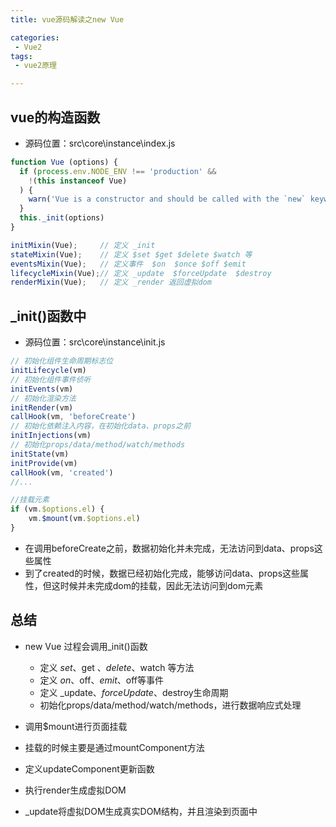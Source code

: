 ```yaml
---
title: vue源码解读之new Vue

categories:
 - Vue2
tags:
 - vue2原理

---
```


## vue的构造函数
- 源码位置：src\core\instance\index.js
```js
function Vue (options) {
  if (process.env.NODE_ENV !== 'production' &&
    !(this instanceof Vue)
  ) {
    warn('Vue is a constructor and should be called with the `new` keyword')
  }
  this._init(options)
}

initMixin(Vue);     // 定义 _init
stateMixin(Vue);    // 定义 $set $get $delete $watch 等
eventsMixin(Vue);   // 定义事件  $on  $once $off $emit
lifecycleMixin(Vue);// 定义 _update  $forceUpdate  $destroy
renderMixin(Vue);   // 定义 _render 返回虚拟dom
```


## _init()函数中

- 源码位置：src\core\instance\init.js
```js
// 初始化组件生命周期标志位
initLifecycle(vm)
// 初始化组件事件侦听
initEvents(vm)
// 初始化渲染方法
initRender(vm)
callHook(vm, 'beforeCreate')
// 初始化依赖注入内容，在初始化data、props之前
initInjections(vm) 
// 初始化props/data/method/watch/methods
initState(vm)
initProvide(vm) 
callHook(vm, 'created')
//...

//挂载元素
if (vm.$options.el) {
    vm.$mount(vm.$options.el)
}
```

- 在调用beforeCreate之前，数据初始化并未完成，无法访问到data、props这些属性
- 到了created的时候，数据已经初始化完成，能够访问data、props这些属性，但这时候并未完成dom的挂载，因此无法访问到dom元素

## 总结

- new Vue 过程会调用_init()函数
    - 定义 $set、$get 、$delete、$watch 等方法
    - 定义 $on、$off、$emit、$off等事件
    - 定义 _update、$forceUpdate、$destroy生命周期
    - 初始化props/data/method/watch/methods，进行数据响应式处理

- 调用$mount进行页面挂载

- 挂载的时候主要是通过mountComponent方法

- 定义updateComponent更新函数

- 执行render生成虚拟DOM

- _update将虚拟DOM生成真实DOM结构，并且渲染到页面中